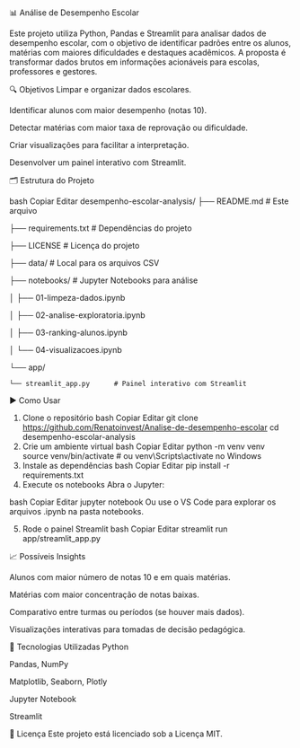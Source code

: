 📊 Análise de Desempenho Escolar

Este projeto utiliza Python, Pandas e Streamlit para analisar dados de desempenho escolar, com o objetivo de identificar padrões entre os alunos, matérias com maiores dificuldades e destaques acadêmicos. A proposta é transformar dados brutos em informações acionáveis para escolas, professores e gestores.

🔍 Objetivos
Limpar e organizar dados escolares.

Identificar alunos com maior desempenho (notas 10).

Detectar matérias com maior taxa de reprovação ou dificuldade.

Criar visualizações para facilitar a interpretação.

Desenvolver um painel interativo com Streamlit.

🗂 Estrutura do Projeto

bash
Copiar
Editar
desempenho-escolar-analysis/
├── README.md                 # Este arquivo

├── requirements.txt          # Dependências do projeto

├── LICENSE                   # Licença do projeto

├── data/                     # Local para os arquivos CSV

├── notebooks/                # Jupyter Notebooks para análise

│   ├── 01-limpeza-dados.ipynb

│   ├── 02-analise-exploratoria.ipynb

│   ├── 03-ranking-alunos.ipynb

│   └── 04-visualizacoes.ipynb

└── app/

    └── streamlit_app.py      # Painel interativo com Streamlit
    
▶️ Como Usar

1. Clone o repositório
bash
Copiar
Editar
git clone https://github.com/Renatoinvest/Analise-de-desempenho-escolar
cd desempenho-escolar-analysis
2. Crie um ambiente virtual
bash
Copiar
Editar
python -m venv venv
source venv/bin/activate  # ou venv\Scripts\activate no Windows
3. Instale as dependências
bash
Copiar
Editar
pip install -r requirements.txt
4. Execute os notebooks
Abra o Jupyter:

bash
Copiar
Editar
jupyter notebook
Ou use o VS Code para explorar os arquivos .ipynb na pasta notebooks.

5. Rode o painel Streamlit
bash
Copiar
Editar
streamlit run app/streamlit_app.py

📈 Possíveis Insights

Alunos com maior número de notas 10 e em quais matérias.

Matérias com maior concentração de notas baixas.

Comparativo entre turmas ou períodos (se houver mais dados).

Visualizações interativas para tomadas de decisão pedagógica.

📌 Tecnologias Utilizadas
Python

Pandas, NumPy

Matplotlib, Seaborn, Plotly

Jupyter Notebook

Streamlit

📄 Licença
Este projeto está licenciado sob a Licença MIT.

